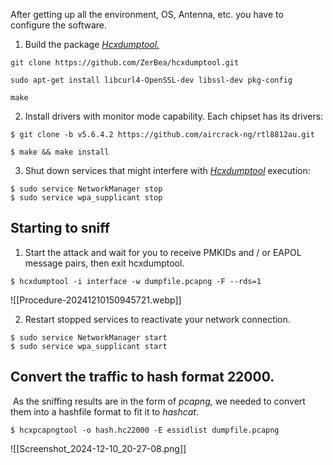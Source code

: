After getting up all the environment, OS, Antenna, etc. you have to configure the software.

1. Build the package [_Hcxdumptool._](https://github.com/ZerBea/hcxdumptool)
```
git clone https://github.com/ZerBea/hcxdumptool.git

sudo apt-get install libcurl4-OpenSSL-dev libssl-dev pkg-config

make
```

2. Install drivers with monitor mode capability. Each chipset has its drivers:
```
$ git clone -b v5.6.4.2 https://github.com/aircrack-ng/rtl8812au.git

$ make && make install 
```

3. Shut down services that might interfere with [_Hcxdumptool_](https://github.com/ZerBea/hcxdumptool) execution:
```
$ sudo service NetworkManager stop
$ sudo service wpa_supplicant stop
```

## Starting to sniff

1. Start the attack and wait for you to receive PMKIDs and / or EAPOL message pairs, then exit hcxdumptool.
```
$ hcxdumptool -i interface -w dumpfile.pcapng -F --rds=1
```

![[Procedure-20241210150945721.webp]]

2. Restart stopped services to reactivate your network connection.
```
$ sudo service NetworkManager start
$ sudo service wpa_supplicant start
```


## Convert the traffic to hash format 22000.

 As the sniffing results are in the form of _pcapng,_ we needed to convert them into a hashfile format to fit it to _hashcat_.

```
$ hcxpcapngtool -o hash.hc22000 -E essidlist dumpfile.pcapng
```

![[Screenshot_2024-12-10_20-27-08.png]]

